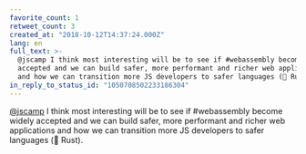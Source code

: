 ```yaml
---
favorite_count: 1
retweet_count: 3
created_at: "2018-10-12T14:37:24.000Z"
lang: en
full_text: >-
  @jscamp I think most interesting will be to see if #webassembly become widely
  accepted and we can build safer, more performant and richer web applications
  and how we can transition more JS developers to safer languages (👋 Rust).
in_reply_to_status_id: "1050708502233186304"
---
```


[@jscamp](https://twitter.com/jscamp) I think most interesting will be to see if
#webassembly become widely accepted and we can build safer, more performant and
richer web applications and how we can transition more JS developers to safer
languages (👋 Rust).
